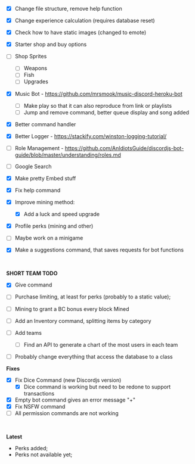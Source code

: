 - [x] Change file structure, remove help function
- [x] Change experience calculation (requires database reset)
- [x] Check how to have static images (changed to emote)
- [x] Starter shop and buy options 
- [ ] Shop Sprites
  - [ ] Weapons
  - [ ] Fish
  - [ ] Upgrades
- [x] Music Bot - https://github.com/mrsmook/music-discord-heroku-bot
  - [ ] Make play so that it can also reproduce from link or playlists
  - [ ] Jump and remove command, better queue display and song added
- [x] Better command handler
- [x] Better Logger - https://stackify.com/winston-logging-tutorial/
- [ ] Role Management - https://github.com/AnIdiotsGuide/discordjs-bot-guide/blob/master/understanding/roles.md
- [ ] Google Search
- [x] Make pretty Embed stuff
- [x] Fix help command
- [x] Improve mining method:
  - [x] Add a luck and speed upgrade
- [x] Profile perks (mining and other)
- [ ] Maybe work on a minigame


- [x] Make a suggestions command, that saves requests for bot functions


&nbsp;

**SHORT TEAM TODO**
- [x] Give command
- [ ] Purchase limiting, at least for perks (probably to a static value);
- [ ] Mining to grant a BC bonus every block Mined
- [ ] Add an Inventory command, splitting items by category
- [ ] Add teams
  - [ ] Find an API to generate a chart of the most users in each team
- [ ] Probably change everything that access the database to a class


**Fixes**
- [x] Fix Dice Command (new Discordjs version)
  - [x] Dice command is working but need to be redone to support transactions
- [x] Empty bot command gives an error message "+"
- [x] Fix NSFW command
- [ ] All permission commands are not working

&nbsp;

**Latest**
- Perks added;
- Perks not available yet;
